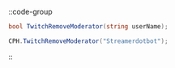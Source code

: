 ::code-group
  ```csharp [Method]
  bool TwitchRemoveModerator(string userName);
  ```
  ```csharp [Example]
  CPH.TwitchRemoveModerator("Streamerdotbot");
  ```
::